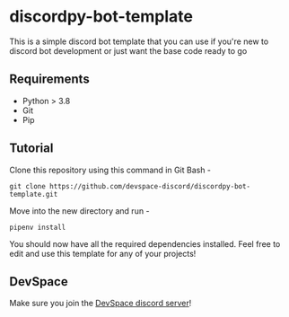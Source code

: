 # discordpy-bot-template
This is a simple discord bot template that you can use if you're new to discord bot development or just want the base code ready to go

## Requirements
- Python > 3.8
- Git
- Pip

## Tutorial

Clone this repository using this command in Git Bash -
```
git clone https://github.com/devspace-discord/discordpy-bot-template.git
```

Move into the new directory and run -
```
pipenv install
```

You should now have all the required dependencies installed. 
Feel free to edit and use this template for any of your projects!

## DevSpace
Make sure you join the [DevSpace discord server](https://discord.gg/eaY5aS5)!
